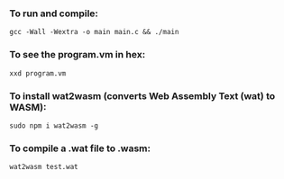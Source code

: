 ### To run and compile:
```
gcc -Wall -Wextra -o main main.c && ./main
```


### To see the program.vm in hex:
```
xxd program.vm
```

### To install wat2wasm (converts Web Assembly Text (wat) to WASM):
```
sudo npm i wat2wasm -g
```

### To compile a .wat file to .wasm:
```
wat2wasm test.wat
```